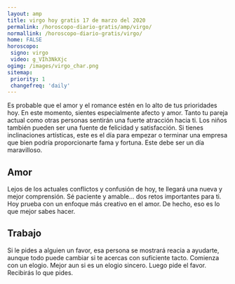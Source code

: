 ```yaml
---
layout: amp
title: virgo hoy gratis 17 de marzo del 2020 
permalink: /horoscopo-diario-gratis/amp/virgo/
normallink: /horoscopo-diario-gratis/virgo/
home: FALSE
horoscopo:
 signo: virgo
 video: g_VIh3NkXjc
ogimg: /images/virgo_char.png
sitemap:
 priority: 1
 changefreq: 'daily'
---
```



Es probable que el amor y el romance estén en lo alto de tus prioridades hoy. En este momento, sientes especialmente afecto y amor. Tanto tu pareja actual como otras personas sentirán una fuerte atracción hacia ti. Los niños también pueden ser una fuente de felicidad y satisfacción. Si tienes inclinaciones artísticas, este es el día para empezar o terminar una empresa que bien podría proporcionarte fama y fortuna. Este debe ser un día maravilloso.

## Amor

Lejos de los actuales conflictos y confusión de hoy, te llegará una nueva y mejor comprensión. Sé paciente y amable... dos retos importantes para ti. Hoy prueba con un enfoque más creativo en el amor. De hecho, eso es lo que mejor sabes hacer.

## Trabajo

Si le pides a alguien un favor, esa persona se mostrará reacia a ayudarte, aunque todo puede cambiar si te acercas con suficiente tacto. Comienza con un elogio. Mejor aun si es un elogio sincero. Luego pide el favor. Recibirás lo que pides.